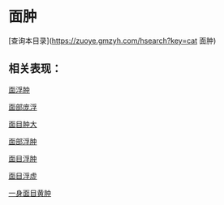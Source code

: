 # 面肿
[查询本目录](https://zuoye.gmzyh.com/hsearch?key=cat 面肿)

## 相关表现：

[面浮肿](https://zuoye.gmzyh.com/search?key=面浮肿)
[面部庞浮](https://zuoye.gmzyh.com/search?key=面部庞浮)
[面目肿大](https://zuoye.gmzyh.com/search?key=面目肿大)
[面部浮肿](https://zuoye.gmzyh.com/search?key=面部浮肿)
[面目浮肿](https://zuoye.gmzyh.com/search?key=面目浮肿)
[面目浮虚](https://zuoye.gmzyh.com/search?key=面目浮虚)
[一身面目黄肿](https://zuoye.gmzyh.com/search?key=一身面目黄肿)